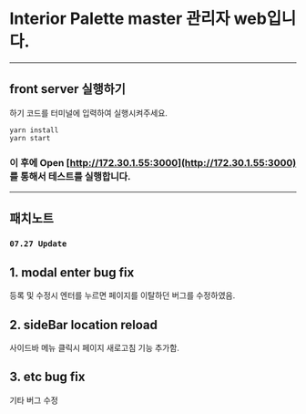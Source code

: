 # Interior Palette master 관리자 web입니다.

---

## front server 실행하기

하기 코드를 터미널에 입력하여 실행시켜주세요.

```
yarn install
yarn start
```

### 이 후에 Open [http://172.30.1.55:3000](http://172.30.1.55:3000) 를 통해서 테스트를 실행합니다.

---

## 패치노트

### `07.27 Update`

## 1. modal enter bug fix

등록 및 수정시 엔터를 누르면 페이지를 이탈하던 버그를 수정하였음.

## 2. sideBar location reload

사이드바 메뉴 클릭시 페이지 새로고침 기능 추가함.

## 3. etc bug fix

기타 버그 수정
